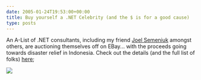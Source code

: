 ```yaml
---
date: 2005-01-24T19:53:00+00:00
title: Buy yourself a .NET Celebrity (and the $ is for a good cause)
type: posts
---
```

An A-List of .NET consultants, including my friend [Joel Semeniuk](http://weblogs.asp.net/jsemeniuk) amongst others, are auctioning themselves off on EBay... with the proceeds going towards disaster relief in Indonesia. Check out the details (and the full list of folks) [here](http://cgi.ebay.com/ws/eBayISAPI.dll?ViewItem&item=5552696499);

[<img src="http://www.thedatafarm.com/blog/content/binary/auctionimage.jpg" border="0/" />](http://cgi.ebay.com/ws/eBayISAPI.dll?ViewItem&item=5552696499)
